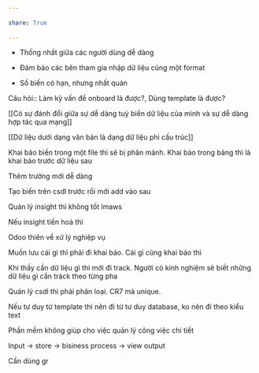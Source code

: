 ---  
share: True  
---  
- Thống nhất giữa các người dùng dễ dàng  
- Đảm bảo các bên tham gia nhập dữ liệu cùng một format  
- Số biến có hạn, nhưng nhất quán  
  
Câu hỏi:: Làm kỹ vấn đề onboard là được?, Dùng template là được?  
[[Có sự đánh đổi giữa sự dễ dàng tuỳ biến dữ liệu của mình và sự dễ dàng hợp tác qua mạng]]  
  
[[Dữ liệu dưới dạng văn bản là dạng dữ liệu phi cấu trúc]]  
Khai báo biến trong một file thì sẽ bị phân mảnh. Khai báo trong bảng thì là khai báo trước dữ liệu sau  
  
Thêm trường mới dễ dàng  
Tạo biến trên csdl trước rồi mới add vào sau  
  
  
Quản lý insight thì không tốt lmaws  
  
Nếu insight tiến hoá thì   
  
Odoo thiên về xử lý nghiệp vụ   
  
  
Muốn lưu cái gì thì phải đi khai báo. Cái gì cũng khai báo thì   
  
Khi thấy cần dữ liệu gì thì mới đi track. Người có kinh nghiệm sẽ biết những dữ liệu gì cần tráck theo từng pha  
  
  
Quản lý csdl thì phải phân loại. CR7 mà unique.   
  
Nếu tư duy từ template thì nên đi từ tư duy database, ko nên đi theo kiểu text  
  
Phần mềm không giúp cho việc quản lý công việc chi tiết  
  
Input → store → bisiness process → view output   
  
Cần dùng gr  
